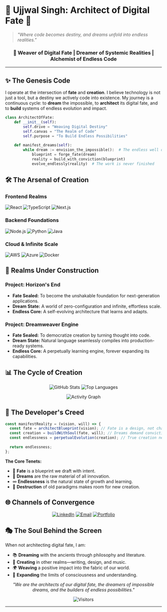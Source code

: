 
# 🌌 Ujjwal Singh: Architect of Digital Fate 🌌

> *"Where code becomes destiny, and dreams unfold into endless realities."*

<div align="center">

### 🎯 **Weaver of Digital Fate** | **Dreamer of Systemic Realities** | **Alchemist of Endless Code**

</div>

---

## ✨ **The Genesis Code**

I operate at the intersection of **fate** and **creation**. I believe technology is not just a tool, but a destiny we actively code into existence. My journey is a continuous cycle: to **dream** the impossible, to **architect** its digital fate, and to **build** systems of endless evolution and impact.

```python
class ArchitectOfFate:
    def __init__(self):
        self.drive = "Weaving Digital Destiny"
        self.canvas = "The Realm of Code"
        self.purpose = "To Build Endless Possibilities"
    
    def manifest_dreams(self):
        while dream := envision_the_impossible():  # The endless well of dreams
            blueprint = forge_fate(dream)
            reality = build_with_conviction(blueprint)
            evolve_endlessly(reality)  # The work is never finished
```

## 🛠️ **The Arsenal of Creation**

### **Frontend Realms**
![React](https://img.shields.io/badge/React-61DAFB?style=for-the-badge&logo=react&logoColor=black)
![TypeScript](https://img.shields.io/badge/TypeScript-3178C6?style=for-the-badge&logo=typescript&logoColor=white)
![Next.js](https://img.shields.io/badge/Next.js-000000?style=for-the-badge&logo=next.js&logoColor=white)

### **Backend Foundations**
![Node.js](https://img.shields.io/badge/Node.js-339933?style=for-the-badge&logo=nodedotjs&logoColor=white)
![Python](https://img.shields.io/badge/Python-3776AB?style=for-the-badge&logo=python&logoColor=white)
![Java](https://img.shields.io/badge/Java-007396?style=for-the-badge&logo=java&logoColor=white)

### **Cloud & Infinite Scale**
![AWS](https://img.shields.io/badge/AWS-232F3E?style=for-the-badge&logo=amazonaws&logoColor=white)
![Azure](https://img.shields.io/badge/Azure-0078D4?style=for-the-badge&logo=microsoftazure&logoColor=white)
![Docker](https://img.shields.io/badge/Docker-2496ED?style=for-the-badge&logo=docker&logoColor=white)

## 🌠 **Realms Under Construction**

### **Project: Horizon's End**
- **Fate Sealed:** To become the unshakable foundation for next-generation applications.
- **Dream State:** A world of zero-configuration and infinite, effortless scale.
- **Endless Core:** A self-evolving architecture that learns and adapts.

### **Project: Dreamweaver Engine**
- **Fate Sealed:** To democratize creation by turning thought into code.
- **Dream State:** Natural language seamlessly compiles into production-ready systems.
- **Endless Core:** A perpetually learning engine, forever expanding its capabilities.

## 📊 **The Cycle of Creation**

<div align="center">

![GitHub Stats](https://github-readme-stats.vercel.app/api?username=fallofpheonix&show_icons=true&theme=radical&hide_border=true)
![Top Languages](https://github-readme-stats.vercel.app/api/top-langs/?username=fallofpheonix&layout=compact&theme=radical&hide_border=true)

![Activity Graph](https://github-readme-activity-graph.vercel.app/graph?username=fallofpheonix&theme=react-dark&hide_border=true&area=true)

</div>

## 🌈 **The Developer's Creed**

```javascript
const manifestReality = (vision, will) => {
  const fate = architectBlueprint(vision); // Fate is a design, not chance.
  const creation = buildWithSoul(fate, will); // Dreams demand conviction.
  const endlessness = perpetualEvolution(creation); // True creation never ends.
  
  return endlessness;
};
```

**The Core Tenets:**
- 🎯 **Fate** is a blueprint we draft with intent.
- 💫 **Dreams** are the raw material of all innovation.
- ∞ **Endlessness** is the natural state of growth and learning.
- 🔄 **Destruction** of old paradigms makes room for new creation.

## 🌐 **Channels of Convergence**

<div align="center">

[![LinkedIn](https://img.shields.io/badge/LinkedIn-Converge%20Professionally-0077B5?style=for-the-badge&logo=linkedin&logoColor=white)](https://www.linkedin.com/in/ujjwal-singh-b42699289/)
[![Email](https://img.shields.io/badge/Email-Send%20a%️%20Dream-D14836?style=for-the-badge&logo=gmail&logoColor=white)](mailto:ujjosing@gmail.com)
[![Portfolio](https://img.shields.io/badge/Portfolio-Gallery%20of%20Fates-FF7139?style=for-the-badge&logo=firefox&logoColor=white)](https://yourportfolio.com)

</div>

## 🎭 **The Soul Behind the Screen**

When not architecting digital fate, I am:
- 📚 **Dreaming** with the ancients through philosophy and literature.
- 🎨 **Creating** in other realms—writing, design, and music.
- 🌍 **Weaving** a positive impact into the fabric of our world.
- 🧠 **Expanding** the limits of consciousness and understanding.

<div align="center">

*"We are the architects of our digital fate, the dreamers of impossible dreams, and the builders of endless possibilities."*

![Visitors](https://komarev.com/ghpvc/?username=fallofpheonix&color=blueviolet&style=flat-square&label=Convergent+Destinies)

</div>

---
